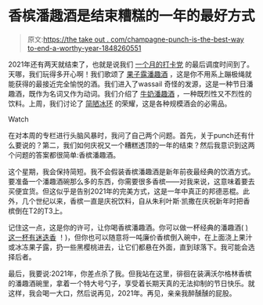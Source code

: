 # 香槟潘趣酒是结束糟糕的一年的最好方式

> 原文:[https://the take out . com/champagne-punch-is-the-best-way to-end-a-worthy-year-1848260551](https://thetakeout.com/champagne-punch-is-the-best-way-to-end-a-terrible-year-1848260551)

2021年还有两天就结束了，也就是说我们 [一个月的打卡党](https://thetakeout.com/party-punch-recipe-with-sherbet-and-ginger-ale-1848131923) 的最后调度时间到了。天哪，我们玩得多开心啊！我们歌颂了 [果子露潘趣酒](https://thetakeout.com/party-punch-recipe-with-sherbet-and-ginger-ale-1848131923) ，这是你不用系上蹦极绳就能获得的最接近完全愉悦的酒。我们进入了wassail 奇怪的发源，这是一种节日潘趣酒，既作为名词又作为动词。我们介绍了 [牛奶潘趣酒](https://thetakeout.com/milk-punch-recipe-southern-style-clarified-cocktail-1848214342) ，一种既烈性又不烈性的饮料。上周，我们讨论了 [简陋冰环](https://thetakeout.com/ice-ring-keeps-holiday-punch-chilled-1848253768) 的荣耀，这是各种规模酒会的必需品。

Watch

在对本周的专栏进行头脑风暴时，我问了自己两个问题。首先，关于punch还有什么要说的？第二，我们如何庆祝又一个糟糕透顶的一年的结束？然后我意识到这两个问题的答案都很简单:香槟潘趣酒。

这个星期，我会保持简短。我不会假装香槟潘趣酒是新年前夜最经典的饮酒方式。要准备一个潘趣酒碗那么多的东西，你需要很多香槟——对我来说，这意味着要去买便宜货。但这似乎是告别2021年的完美方式，这是一年中真正的邦德恶棍。此外，几个世纪以来，香槟一直是庆祝饮料，自从朱利叶斯·凯撒在庆祝新年时把香槟倒在T2的T3上。

记住这一点，这是你的许可，让你喝香槟潘趣酒。你可以做一杯经典的潘趣酒( [)这一杯有迷迭香](https://damndelicious.net/2016/12/19/champagne-punch/) ！)，但你也可以随意将一吨廉价香槟倒入碗中，在上面浇上果汁或冰冻果子露，扔一些黑樱桃进去，让它们都悬在外面，直到球落下。我可能会选择后者。

最后，我要说:2021年，你差点杀了我。但我站在这里，徘徊在装满沃尔格林香槟的潘趣酒碗里，拿着一个特大号勺子，享受着长期天真的无法抑制的节日快乐。就这样，我会喝一大口，然后说再见，2021年。再见，亲亲我醉醺醺的屁股。